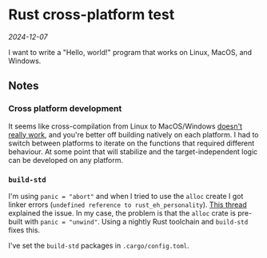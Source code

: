 # Rust cross-platform test

*2024-12-07*

I want to write a "Hello, world!" program that works on Linux, MacOS, and Windows.

## Notes

### Cross platform development

It seems like cross-compilation from Linux to MacOS/Windows
[doesn't really work](https://github.com/japaric/rust-cross?tab=readme-ov-file#faq),
and you're better off building natively on each platform. I had to switch between platforms
to iterate on the functions that required different behaviour. At some point that will
stabilize and the target-independent logic can be developed on any platform.

### `build-std`

I'm using `panic = "abort"` and when I tried to use the `alloc` create I got linker
errors (`undefined reference to rust_eh_personality`).
[This thread](https://users.rust-lang.org/t/unexpected-undefined-reference-to-rust-eh-personality-when-compiling-with-c-panic-abort-for-no-std-library/120311) explained the issue. In my case, the problem is that
the `alloc` crate is pre-built with `panic = "unwind"`. Using a nightly Rust toolchain
and `build-std` fixes this.

I've set the `build-std` packages in `.cargo/config.toml`.

